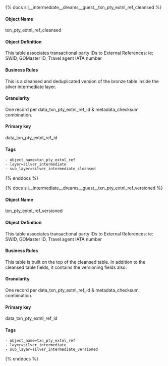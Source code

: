 {% docs sil__intermediate__dreams__guest__txn_pty_extnl_ref_cleansed %}

#### Object Name
txn_pty_extnl_ref_cleansed

#### Object Definition
This table associates transactional party IDs to External References: ie: SWID, GOMaster ID, Travel agent IATA number

#### Business Rules
This is a cleansed and deduplicated version of the bronze table inside the silver intermediate layer.

#### Granularity
One record per data_txn_pty_extnl_ref_id & metadata_checksum combination.

#### Primary key
data_txn_pty_extnl_ref_id

#### Tags
    - object_name=txn_pty_extnl_ref
    - layer=silver_intermediate
    - sub_layer=silver_intermediate_cleansed

{% enddocs %}

{% docs sil__intermediate__dreams__guest__txn_pty_extnl_ref_versioned %}

#### Object Name
txn_pty_extnl_ref_versioned

#### Object Definition
This table associates transactional party IDs to External References: ie: SWID, GOMaster ID, Travel agent IATA number

#### Business Rules
This table is built on the top of the cleansed table. In addition to the cleansed table fields, it contains the versioning fields also.

#### Granularity
One record per data_txn_pty_extnl_ref_id & metadata_checksum combination.

#### Primary key
data_txn_pty_extnl_ref_id

#### Tags
    - object_name=txn_pty_extnl_ref
    - layer=silver_intermediate
    - sub_layer=silver_intermediate_versioned

{% enddocs %}